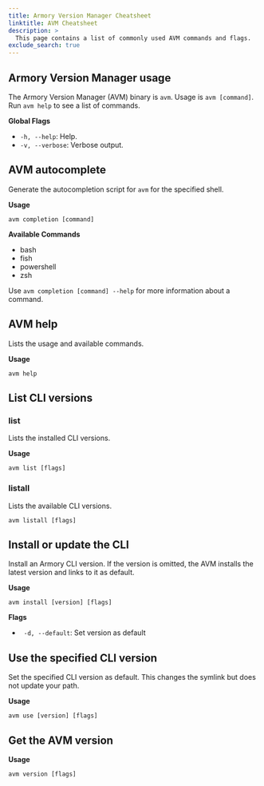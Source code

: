 ```yaml
---
title: Armory Version Manager Cheatsheet
linktitle: AVM Cheatsheet
description: >
  This page contains a list of commonly used AVM commands and flags.
exclude_search: true
---
```


## Armory Version Manager usage

The Armory Version Manager (AVM) binary is `avm`. Usage is `avm [command]`. Run `avm help` to see a list of commands.

**Global Flags**

- `-h, --help`: Help.
- `-v, --verbose`: Verbose output.

## AVM autocomplete

Generate the autocompletion script for `avm` for the specified shell.

**Usage**

`avm completion [command]`

**Available Commands**

- bash
- fish
- powershell
- zsh

Use `avm completion [command] --help` for more information about a command.

## AVM help

Lists the usage and available commands.

**Usage**

`avm help`

## List CLI versions

### list

Lists the installed CLI versions.

**Usage**

`avm list [flags]`

### listall

Lists the available CLI versions.

`avm listall [flags]`

## Install or update the CLI

Install an Armory CLI version. If the version is omitted, the AVM installs the latest version and links to it as default.

**Usage**

`avm install [version] [flags]`

**Flags**

- ` -d, --default`: Set version as default

## Use the specified CLI version

Set the specified CLI version as default. This changes the symlink but does not update your path.

**Usage**

`avm use [version] [flags]`


## Get the AVM version

**Usage**

`avm version [flags]`
